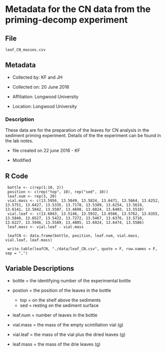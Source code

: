 # Metadata for the CN data from the priming-decomp experiment

## File

`leaf_CN_masses.csv`

## Metadata

* Collected by: KF and JH

* Collected on: 20 June 2016

* Affiliation: Longwood University

* Location: Longwood University

### Description

These data are for the preparation of the leaves for CN analysis in the sediment priming experiment. Details of the the experiment can be found in the lab notes.


* file created on 22 june 2016 - KF

* Modified

## R Code

     bottle <- c(rep(1:10, 2))
     position <- c(rep("top", 10), rep("sed", 10))
     leaf.num <- rep(3, 20)
     vial.mass <- c(13.5956, 13.5049, 13.5824, 13.6471, 13.5664, 13.6252, 13.5751, 13.6427, 13.5335, 13.7178, 13.5389, 13.6254, 13.5619, 13.6141, 13.5842, 13.5507, 13.4698, 13.6824, 13.6403, 13.5518)
     vial.leaf <- c(13.6043, 13.5146, 13.5932, 13.6566, 13.5762, 13.6355, 13.5846, 13.6527, 13.5422, 13.7272, 13.5467, 13.6376, 13.5710, 13.6227, 13.5946, 13.5589, 13.4805, 13.6924, 13.6474, 13.5586)
     leaf.mass <- vial.leaf - vial.mass  
  
     leafCN <- data.frame(bottle, position, leaf.num, vial.mass, vial.leaf, leaf.mass)  

     write.table(leafCN, "./data/leaf_CN.csv", quote = F, row.names = F, sep = ",")

## Variable Descriptions

* bottle = the identifying number of the experimental bottle

* postion = the position of the leaves in the bottle
  * top = on the shelf above the sediments
  * sed = resting on the sediment surface

* leaf.num = number of leaves in the bottle

* vial.mass = the mass of the empty scintillation vial (g)

* vial.leaf = the mass of the vial plus the dried leaves (g)

* leaf.mass = the mass of the drie leaves (g)
